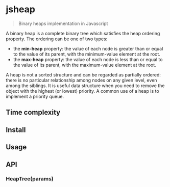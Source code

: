 # jsheap
> Binary heaps implementation in Javascript

A binary heap is a complete binary tree which satisfies the heap ordering property. The ordering can be one of two types:
- the **min-heap** property: the value of each node is greater than or equal to the value of its parent, with the minimum-value element at the root.
- the **max-heap** property: the value of each node is less than or equal to the value of its parent, with the maximum-value element at the root.

A heap is not a sorted structure and can be regarded as partially ordered: there is no particular relationship among nodes on any given level, even among the siblings.
It is useful data structure when you need to remove the object with the highest (or lowest) priority. A common use of a heap is to implement a priority queue.

## Time complexity

## Install

## Usage

## API

### HeapTree(params)
